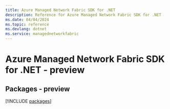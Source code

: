 ```yaml
---
title: Azure Managed Network Fabric SDK for .NET
description: Reference for Azure Managed Network Fabric SDK for .NET
ms.date: 04/04/2024
ms.topic: reference
ms.devlang: dotnet
ms.service: managednetworkfabric
---
```

# Azure Managed Network Fabric SDK for .NET - preview
## Packages - preview
[!INCLUDE [packages](managed-network-fabric-index.md)]